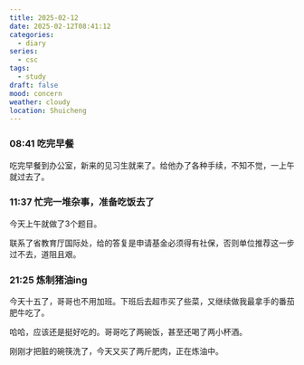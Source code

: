 ```yaml
---
title: 2025-02-12
date: 2025-02-12T08:41:12
categories:
  - diary
series:
  - csc
tags:
  - study
draft: false
mood: concern
weather: cloudy
location: Shuicheng
---
```


### 08:41 吃完早餐

吃完早餐到办公室，新来的见习生就来了。给他办了各种手续，不知不觉，一上午就过去了。

### 11:37 忙完一堆杂事，准备吃饭去了

今天上午就做了3个题目。

联系了省教育厅国际处，给的答复是申请基金必须得有社保，否则单位推荐这一步过不去，道阻且艰。

### 21:25 炼制猪油ing

今天十五了，哥哥也不用加班。下班后去超市买了些菜，又继续做我最拿手的番茄肥牛吃了。

哈哈，应该还是挺好吃的。哥哥吃了两碗饭，甚至还喝了两小杯酒。

刚刚才把脏的碗筷洗了，今天又买了两斤肥肉，正在炼油中。
